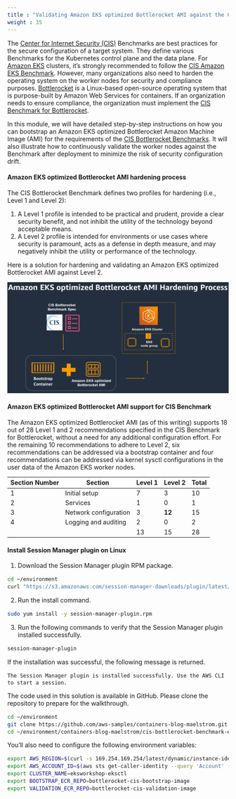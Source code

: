 ```yaml
---
title : "Validating Amazon EKS optimized Bottlerocket AMI against the CIS Benchmark"
weight : 35
---
```


The [Center for Internet Security (CIS)](https://www.cisecurity.org/) Benchmarks are best practices for the secure configuration of a target system. They define various Benchmarks for the Kubernetes control plane and the data plane. For [Amazon EKS](https://aws.amazon.com/eks/) clusters, it’s strongly recommended to follow the [CIS Amazon EKS Benchmark](https://aws.amazon.com/blogs/containers/introducing-cis-amazon-eks-benchmark/). However, many organizations also need to harden the operating system on the worker nodes for security and compliance purposes. [Bottlerocket](https://aws.amazon.com/bottlerocket/) is a Linux-based open-source operating system that is purpose-built by Amazon Web Services for containers. If an organization needs to ensure compliance, the organization must implement the [CIS Benchmark for Bottlerocket](https://www.cisecurity.org/benchmark/bottlerocket). 

In this module, we will have detailed step-by-step instructions on how you can bootstrap an Amazon EKS optimized Bottlerocket Amazon Machine Image (AMI) for the requirements of the [CIS Bottlerocket Benchmarks](https://aws.amazon.com/about-aws/whats-new/2022/08/center-for-internet-security-bottlerocket-available/). It will also illustrate how to continuously validate the worker nodes against the Benchmark after deployment to minimize the risk of security configuration drift.


#### Amazon EKS optimized Bottlerocket AMI hardening process

The CIS Bottlerocket Benchmark defines two profiles for hardening (i.e., Level 1 and Level 2):

1. A Level 1 profile is intended to be practical and prudent, provide a clear security benefit, and not inhibit the utility of the technology beyond acceptable means.
2. A Level 2 profile is intended for environments or use cases where security is paramount, acts as a defense in depth measure, and may negatively inhibit the utility or performance of the technology.

Here is a solution for hardening and validating an Amazon EKS optimized Bottlerocket AMI against Level 2.



![CIS-Bottlerocket-Benchmark](/static/images/regulatory-compliance/cis-bottlerocket-eks/CIS-Bottlerocket-Benchmark-1024x514.png)

#### Amazon EKS optimized Bottlerocket AMI support for CIS Benchmark

The Amazon EKS optimized Bottlerocket AMI (as of this writing) supports 18 out of 28 Level 1 and 2 recommendations specified in the CIS Benchmark for Bottlerocket, without a need for any additional configuration effort. For the remaining 10 recommendations to adhere to Level 2, six recommendations can be addressed via a bootstrap container and four recommendations can be addressed via kernel sysctl configurations in the user data of the Amazon EKS worker nodes.


| Section Number | Section | Level 1 | Level 2 | Total
| --- | --- | --- | --- | --- |
| 1 | Initial setup | 7 | 3 | 10
| 2 | Services | 1 | 0 | 1
| 3 | Network configuration | 3 | **12** | 15
| 4 | Logging and auditing | 2 | 0 | 2
|   |                      | 13 | 15 | 28



#### Install Session Manager plugin on Linux

1. Download the Session Manager plugin RPM package.
```bash
cd ~/environment
curl "https://s3.amazonaws.com/session-manager-downloads/plugin/latest/linux_64bit/session-manager-plugin.rpm" -o "session-manager-plugin.rpm"
```
2. Run the install command.
```bash
sudo yum install -y session-manager-plugin.rpm
```
3. Run the following commands to verify that the Session Manager plugin installed successfully.
```bash
session-manager-plugin
```
If the installation was successful, the following message is returned.
```
The Session Manager plugin is installed successfully. Use the AWS CLI to start a session.
```

The code used in this solution is available in GitHub. Please clone the repository to prepare for the walkthrough.

```bash
cd ~/environment
git clone https://github.com/aws-samples/containers-blog-maelstrom.git
cd ~/environment/containers-blog-maelstrom/cis-bottlerocket-benchmark-eks/
```

You’ll also need to configure the following environment variables:

```bash
export AWS_REGION=$(curl -s 169.254.169.254/latest/dynamic/instance-identity/document | jq -r '.region')
export AWS_ACCOUNT_ID=$(aws sts get-caller-identity --query 'Account' --output text)
export CLUSTER_NAME=eksworkshop-eksctl
export BOOTSTRAP_ECR_REPO=bottlerocket-cis-bootstrap-image
export VALIDATION_ECR_REPO=bottlerocket-cis-validation-image
```


